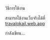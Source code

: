 วิธีการใช้งาน

สามารถใช้งานเว็บจริงได้ที่  
[travalokail.web.app](https://travalokail.web.app)  

กำลังเขียน...

